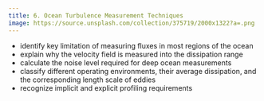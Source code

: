 ```yaml
---
title: 6. Ocean Turbulence Measurement Techniques
image: https://source.unsplash.com/collection/375719/2000x1322?a=.png
---
```


* identify key limitation of measuring fluxes in most regions of the ocean
* explain why the velocity field is measured into the dissipation range
* calculate the noise level required for deep ocean measurements
* classify different operating environments, their average dissipation, and the corresponding length scale of eddies
* recognize implicit and explicit profiling requirements
